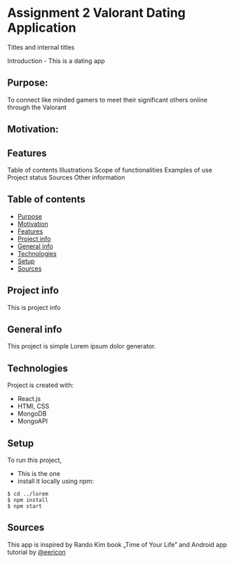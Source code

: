 # Assignment 2 Valorant Dating Application
Titles and internal titles

Introduction - This is a dating app 

## Purpose: 
To connect like minded gamers to meet their significant others online through 
the Valorant

## Motivation: 


## Features




Table of contents
Illustrations
Scope of functionalities 
Examples of use
Project status 
Sources
Other information

## Table of contents
* [Purpose](#purpose)
* [Motivation](#motivation)
* [Features](#features)
* [Project info](#project-info)
* [General info](#general-info)
* [Technologies](#technologies)
* [Setup](#setup)
* [Sources](#sources)


## Project info
This is project info

## General info
This project is simple Lorem ipsum dolor generator.
	
## Technologies
Project is created with:
* React.js
* HTMl, CSS
* MongoDB
* MongoAPI
	
## Setup
To run this project, 
* This is the one 
* install it locally using npm:

```
$ cd ../lorem
$ npm install
$ npm start
```
 
## Sources
This app is inspired by Rando Kim book „Time of Your Life”
and Android app tutorial by [@eericon](https://www.eericon.github.io/post/timer-android)